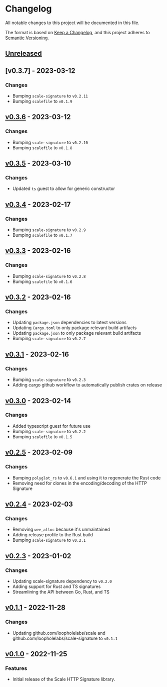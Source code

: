 # Changelog

All notable changes to this project will be documented in this file.

The format is based on [Keep a Changelog](https://keepachangelog.com/en/1.0.0/), and this project adheres
to [Semantic Versioning](https://semver.org/spec/v2.0.0.html).

## [Unreleased]

## [v0.3.7] - 2023-03-12

### Changes

- Bumping `scale-signature` to `v0.2.11`
- Bumping `scalefile` to `v0.1.9`

## [v0.3.6] - 2023-03-12

### Changes

- Bumping `scale-signature` to `v0.2.10`
- Bumping `scalefile` to `v0.1.8`

## [v0.3.5] - 2023-03-10

### Changes

- Updated `ts` guest to allow for generic constructor

## [v0.3.4] - 2023-02-17

### Changes

- Bumping `scale-signature` to `v0.2.9`
- Bumping `scalefile` to `v0.1.7`

## [v0.3.3] - 2023-02-16

### Changes

- Bumping `scale-signature` to `v0.2.8`
- Bumping `scalefile` to `v0.1.6`

## [v0.3.2] - 2023-02-16

### Changes

- Updating `package.json` dependencies to latest versions
- Updating `Cargo.toml` to only package relevant build artifacts
- Updating `package.json` to only package relevant build artifacts
- Bumping `scale-signature` to `v0.2.7`

## [v0.3.1] - 2023-02-16

### Changes

- Bumping `scale-signature` to `v0.2.3`
- Adding cargo github workflow to automatically publish crates on release

## [v0.3.0] - 2023-02-14

### Changes

- Added typescript guest for future use
- Bumping `scale-signature` to `v0.2.2`
- Bumping `scalefile` to `v0.1.5`

## [v0.2.5] - 2023-02-09

### Changes

- Bumping `polyglot_rs` to `v0.6.1` and using it to regenerate the Rust code
- Removing need for clones in the encoding/decoding of the HTTP Signature

## [v0.2.4] - 2023-02-03

### Changes

- Removing `wee_alloc` because it's unmaintained
- Adding release profile to the Rust build
- Bumping `scale-signature` to `v0.2.1`

## [v0.2.3] - 2023-01-02

### Changes

- Updating scale-signature dependency to `v0.2.0`
- Adding support for Rust and TS signatures
- Streamlining the API between Go, Rust, and TS

## [v0.1.1] - 2022-11-28

### Changes

- Updating github.com/loopholelabs/scale and github.com/loopholelabs/scale-signature to `v0.1.1`

## [v0.1.0] - 2022-11-25

### Features

- Initial release of the Scale HTTP Signature library.

[unreleased]: https://github.com/loopholelabs/scale-signature-http/compare/v0.3.6...HEAD
[v0.3.6]: https://github.com/loopholelabs/scale-signature-http/compare/v0.3.6
[v0.3.5]: https://github.com/loopholelabs/scale-signature-http/compare/v0.3.5
[v0.3.4]: https://github.com/loopholelabs/scale-signature-http/compare/v0.3.4
[v0.3.3]: https://github.com/loopholelabs/scale-signature-http/compare/v0.3.3
[v0.3.2]: https://github.com/loopholelabs/scale-signature-http/compare/v0.3.2
[v0.3.1]: https://github.com/loopholelabs/scale-signature-http/compare/v0.3.1
[v0.3.0]: https://github.com/loopholelabs/scale-signature-http/compare/v0.3.0
[v0.2.5]: https://github.com/loopholelabs/scale-signature-http/compare/v0.2.5
[v0.2.4]: https://github.com/loopholelabs/scale-signature-http/compare/v0.2.4
[v0.2.3]: https://github.com/loopholelabs/scale-signature-http/compare/v0.2.3
[v0.1.1]: https://github.com/loopholelabs/scale-signature-http/compare/v0.1.1
[v0.1.0]: https://github.com/loopholelabs/scale-signature-http/compare/v0.1.0
